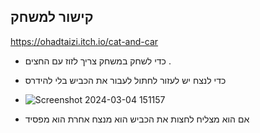 ## קישור למשחק
https://ohadtaizi.itch.io/cat-and-car
- כדי לשחק במשחק צריך לזוז עם החצים .
- כדי לנצח יש לעזור לחתול לעבור את הכביש בלי להידרס


- ![Screenshot 2024-03-04 151157](https://github.com/FireBomb-game-development/cat-and-car-ohad/assets/74296478/2111a470-225e-49ae-90d4-36026cf631fb)
- אם הוא מצליח לחצות את הכביש הוא מנצח אחרת הוא מפסיד 




